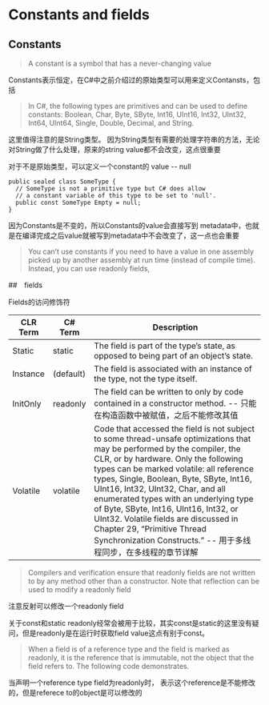 # Constants and fields

## Constants
  > A constant is a symbol that has a never-changing value

  Constants表示恒定，在C#中之前介绍过的原始类型可以用来定义Contansts，包括
  > In C#, the following types are primitives and can be used to define constants: Boolean, Char, Byte, SByte, Int16, UInt16, Int32, UInt32, Int64, UInt64, Single, Double, Decimal, and String.

  这里值得注意的是String类型。 因为String类型有需要的处理字符串的方法，无论对String做了什么处理，原来的string value都不会改变，这点很重要

  对于不是原始类型，可以定义一个constant的 value -- null

  ```
  public sealed class SomeType {
    // SomeType is not a primitive type but C# does allow
    // a constant variable of this type to be set to 'null'.
    public const SomeType Empty = null;
  }
  ```

  因为Constants是不变的，所以Constants的value会直接写到 metadata中，也就是在编译完成之后value就被写到metadata中不会改变了，这一点也会重要
  > You can’t use constants if you need to have a value in one assembly picked up by another assembly at run time (instead of compile time). Instead, you can use readonly fields,

##　fields

  Fields的访问修饰符

CLR Term| C# Term |Description
-------|----------|---------
Static |static |The field is part of the type’s state, as opposed to being part of an object’s state.
Instance| (default)| The field is associated with an instance of the type, not the type itself.
InitOnly |readonly |The field can be written to only by code contained in a constructor method. -- 只能在构造函数中被赋值，之后不能修改其值
Volatile |volatile |Code that accessed the field is not subject to some thread-unsafe optimizations that may be performed by the compiler, the CLR, or by hardware. Only the following types can be marked volatile: all reference types, Single, Boolean, Byte, SByte, Int16, UInt16, Int32, UInt32, Char, and all enumerated types with an underlying type of Byte, SByte, Int16, UInt16, Int32, or UInt32. Volatile fields are discussed in Chapter 29, “Primitive Thread Synchronization Constructs.” -- 用于多线程同步，在多线程的章节详解

  > Compilers and verification ensure that readonly fields are not written to by any method other than a constructor. Note that reflection can be used to modify a readonly field

  注意反射可以修改一个readonly field

  关于const和static readonly经常会被用于比较，其实const是static的这里没有疑问，但是readonly是在运行时获取field value这点有别于const。

  > When a field is of a reference type and the field is marked as readonly, it is the reference that is immutable, not the object that the field refers to. The following code demonstrates.

  当声明一个reference type field为readonly时， 表示这个reference是不能修改的，但是referece to的object是可以修改的
